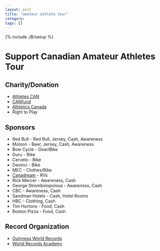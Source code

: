 ```yaml
---
layout: post
title: "amateur athlete tour"
category: 
tags: []
---
```

{% include JB/setup %}

# Support Canadian Amateur Athletes Tour

## Charity/Donation
* [Athletes CAN](http://www.athletescan.com/)
* [CANfund](http://www.canadianathletesnow.ca/)
* [Athletics Canada](http://www.athletics.ca/)
* Right to Play

## Sponsors
* Red Bull - Red Bull, Jersey, Cash, Awareness
* Molson - Beer, Jersey, Cash, Awareness
* Bow Cycle - Gear/Bike
* Guru - Bike
* Cervelo - Bike
* Devinci - Bike
* MEC - Clothes/Bike
* [Canadream](http://www.canadream.com/) - RVs
* Rick Mercer - Awareness, Cash
* George Strombolopolous - Awareness, Cash
* CBC - Awareness, Cash
* Sandman Hotels - Cash, Hotel Rooms
* HBC - Clothing, Cash
* Tim Hortons - Food, Cash
* Boston Pizza - Food, Cash

## Record Organization
* [Guinness World Records](www.guinnessworldrecords.com)
* [World Records Academy](www.worldrecordsacademy.org/)